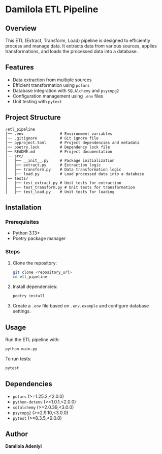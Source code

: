 # Damilola ETL Pipeline

## Overview
This ETL (Extract, Transform, Load) pipeline is designed to efficiently process and manage data. It extracts data from various sources, applies transformations, and loads the processed data into a database.

## Features
- Data extraction from multiple sources
- Efficient transformation using `polars`
- Database integration with `SQLAlchemy` and `psycopg2`
- Configuration management using `.env` files
- Unit testing with `pytest`

## Project Structure
```
/etl_pipeline
│── .env                # Environment variables
│── .gitignore          # Git ignore file
│── pyproject.toml      # Project dependencies and metadata
│── poetry.lock         # Dependency lock file
│── README.md           # Project documentation
│── src/
│   ├── __init__.py     # Package initialization
│   ├── extract.py      # Extraction logic
│   ├── transform.py    # Data transformation logic
│   ├── load.py         # Load processed data into a database
│── tests/
│   ├── test_extract.py # Unit tests for extraction
│   ├── test_transform.py # Unit tests for transformation
│   ├── test_load.py    # Unit tests for loading
```

## Installation
### Prerequisites
- Python 3.13+
- Poetry package manager

### Steps
1. Clone the repository:
   ```sh
   git clone <repository_url>
   cd etl_pipeline
   ```
2. Install dependencies:
   ```sh
   poetry install
   ```
3. Create a `.env` file based on `.env.example` and configure database settings.

## Usage
Run the ETL pipeline with:
```sh
python main.py
```

To run tests:
```sh
pytest
```

## Dependencies
- `polars` (>=1.25.2,<2.0.0)
- `python-dotenv` (>=1.0.1,<2.0.0)
- `sqlalchemy` (>=2.0.39,<3.0.0)
- `psycopg2` (>=2.9.10,<3.0.0)
- `pytest` (>=8.3.5,<9.0.0)

## Author
**Damilola Adeniyi**



